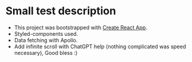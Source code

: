 # Small test description

* This project was bootstrapped with [Create React App](https://github.com/facebook/create-react-app).
* Styled-components used.
* Data fetching with Apollo.
* Add infinite scroll with ChatGPT help (nothing complicated was speed necessary), Good bless :)